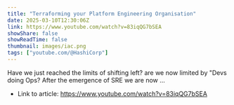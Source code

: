 ```yaml
---
title: "Terraforming your Platform Engineering Organisation"
date: 2025-03-10T12:30:06Z
link: https://www.youtube.com/watch?v=83iqQG7bSEA
showShare: false
showReadTime: false
thumbnail: images/iac.png
tags: ["youtube.com/@HashiCorp"]
---
```

Have we just reached the limits of shifting left? are we now limited by "Devs doing Ops? After the emergence of SRE we are now ...

- Link to article: https://www.youtube.com/watch?v=83iqQG7bSEA